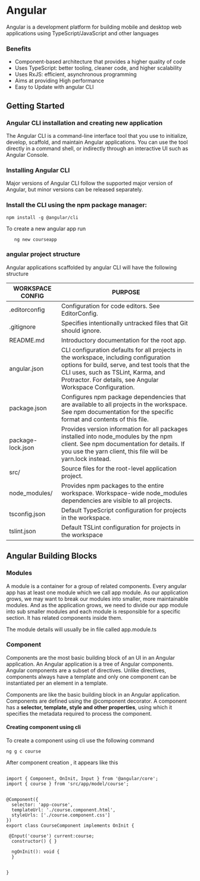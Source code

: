 # Angular

Angular is a development platform for building mobile and desktop web applications using TypeScript/JavaScript and other languages

### Benefits

* Component-based architecture that provides a higher quality of code
* Uses TypeScript: better tooling, cleaner code, and higher scalability
* Uses RxJS: efficient, asynchronous programming
* Aims at providing High performance
* Easy to Update with angular CLI

## Getting Started

### Angular CLI installation and creating new application

The Angular CLI is a command-line interface tool that you use to initialize, develop, scaffold, and maintain Angular applications. You can use the tool directly in a command shell, or indirectly through an interactive UI such as Angular Console.

### Installing Angular CLI
Major versions of Angular CLI follow the supported major version of Angular, but minor versions can be released separately.

### Install the CLI using the npm package manager:

```
npm install -g @angular/cli
```

To create a new angular app run

```
   ng new courseapp
```

### angular project structure

Angular applications scaffolded by angular CLI will have the following structure

WORKSPACE CONFIG  |	PURPOSE
------------------|-------------------
.editorconfig	| Configuration for code editors. See EditorConfig.
.gitignore	| Specifies intentionally untracked files that Git should ignore.
README.md |	Introductory documentation for the root app.
angular.json |	CLI configuration defaults for all projects in the workspace, including configuration options for build, serve, and test tools that the CLI uses, such as TSLint, Karma, and Protractor. For details, see Angular Workspace Configuration.
package.json |	Configures npm package dependencies that are available to all projects in the workspace. See npm documentation for the specific format and contents of this file.
package-lock.json |	Provides version information for all packages installed into node_modules by the npm client. See npm documentation for details. If you use the yarn client, this file will be yarn.lock instead.
src/	|Source files for the root-level application project.
node_modules/	| Provides npm packages to the entire workspace. Workspace-wide node_modules dependencies are visible to all projects.
tsconfig.json	| Default TypeScript configuration for projects in the workspace.
tslint.json |	Default TSLint configuration for projects in the workspace


## Angular Building Blocks

### Modules

A module is a container for a group of related components. Every angular app has at least one module which we call app module. As our application grows, we may want to break our modules into smaller, more maintainable modules. And as the application grows, we need to divide our app module into sub smaller modules and each module is responsible for a specific section. It has related components inside them.

The module details will usually be in file called app.module.ts

###  Component

Components are the most basic building block of an UI in an Angular application. An Angular application is a tree of Angular components. Angular components are a subset of directives. Unlike directives, components always have a template and only one component can be instantiated per an element in a template.

Components are like the basic building block in an Angular application. Components are defined using the @component decorator. A component has a __selector, template, style and other properties__, using which it specifies the metadata required to process the component.

#### Creating component using cli

To create a component using cli use the following command

```
ng g c course
```

After component creation , it appears like this

```

import { Component, OnInit, Input } from '@angular/core';
import { course } from 'src/app/model/course';


@Component({
  selector: 'app-course',
  templateUrl: './course.component.html',
  styleUrls: ['./course.component.css']
})
export class CourseComponent implements OnInit {

 @Input('course') current:course;
  constructor() { }

  ngOnInit(): void {
  }


}

```


